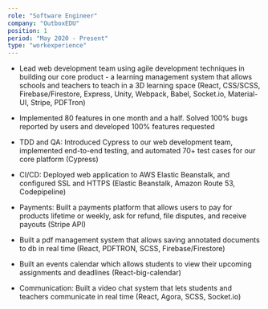 ```yaml
---
role: "Software Engineer"
company: "OutboxEDU"
position: 1
period: "May 2020 - Present"
type: "workexperience"
---
```


- Lead web development team using agile development techniques in building our core product - a learning management system that allows schools and teachers to teach in a 3D learning space (React, CSS/SCSS, Firebase/Firestore, Express, Unity, Webpack, Babel, Socket.io, Material-UI, Stripe, PDFTron)

- Implemented 80 features in one month and a half. Solved 100% bugs reported by users and developed 100% features requested

- TDD and QA: Introduced Cypress to our web development team, implemented end-to-end testing, and automated 70+ test cases for our core platform (Cypress)

- CI/CD: Deployed web application to AWS Elastic Beanstalk, and configured SSL and HTTPS (Elastic Beanstalk, Amazon Route 53, Codepipeline)

- Payments: Built a payments platform that allows users to pay for products lifetime or weekly, ask for refund, file disputes, and receive payouts (Stripe API)

- Built a pdf management system that allows saving annotated documents to db in real time (React, PDFTRON, SCSS, Firebase/Firestore)

- Built an events calendar which allows students to view their upcoming assignments and deadlines (React-big-calendar)

- Communication: Built a video chat system that lets students and teachers communicate in real time (React, Agora, SCSS, Socket.io)
